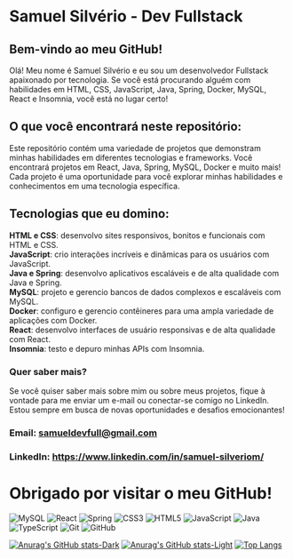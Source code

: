 # Samuel Silvério - Dev Fullstack 

## Bem-vindo ao meu GitHub! 

Olá! Meu nome é Samuel Silvério e eu sou um desenvolvedor Fullstack apaixonado por tecnologia. Se você está procurando alguém com habilidades em HTML, CSS, JavaScript, Java, Spring, Docker, MySQL, React e Insomnia, você está no lugar certo!

## O que você encontrará neste repositório: <br>
Este repositório contém uma variedade de projetos que demonstram minhas habilidades em diferentes tecnologias e frameworks. Você encontrará projetos em React, Java, Spring, MySQL, Docker e muito mais! Cada projeto é uma oportunidade para você explorar minhas habilidades e conhecimentos em uma tecnologia específica.

## Tecnologias que eu domino: <br>
**HTML e CSS**: desenvolvo sites responsivos, bonitos e funcionais com HTML e CSS. <br>
**JavaScript**: crio interações incríveis e dinâmicas para os usuários com JavaScript. <br>
**Java e Spring**: desenvolvo aplicativos escaláveis e de alta qualidade com Java e Spring. <br>
**MySQL**: projeto e gerencio bancos de dados complexos e escaláveis com MySQL. <br>
**Docker**: configuro e gerencio contêineres para uma ampla variedade de aplicações com Docker. <br>
**React**: desenvolvo interfaces de usuário responsivas e de alta qualidade com React. <br>
**Insomnia**: testo e depuro minhas APIs com Insomnia. <br>
### Quer saber mais? <br>
Se você quiser saber mais sobre mim ou sobre meus projetos, fique à vontade para me enviar um e-mail ou conectar-se comigo no LinkedIn. Estou sempre em busca de novas oportunidades e desafios emocionantes!

### Email: samueldevfull@gmail.com

### LinkedIn: https://www.linkedin.com/in/samuel-silveriom/

# Obrigado por visitar o meu GitHub!

![MySQL](https://img.shields.io/badge/mysql-%2300f.svg?style=for-the-badge&logo=mysql&logoColor=white)
![React](https://img.shields.io/badge/react-%2320232a.svg?style=for-the-badge&logo=react&logoColor=%2361DAFB)
![Spring](https://img.shields.io/badge/spring-%236DB33F.svg?style=for-the-badge&logo=spring&logoColor=white)
![CSS3](https://img.shields.io/badge/css3-%231572B6.svg?style=for-the-badge&logo=css3&logoColor=white)
![HTML5](https://img.shields.io/badge/html5-%23E34F26.svg?style=for-the-badge&logo=html5&logoColor=white)
![JavaScript](https://img.shields.io/badge/javascript-%23323330.svg?style=for-the-badge&logo=javascript&logoColor=%23F7DF1E)
![Java](https://img.shields.io/badge/java-%23ED8B00.svg?style=for-the-badge&logo=java&logoColor=white)
![TypeScript](https://img.shields.io/badge/typescript-%23007ACC.svg?style=for-the-badge&logo=typescript&logoColor=white)
![Git](https://img.shields.io/badge/git-%23F05033.svg?style=for-the-badge&logo=git&logoColor=white)
![GitHub](https://img.shields.io/badge/github-%23121011.svg?style=for-the-badge&logo=github&logoColor=white)


[![Anurag's GitHub stats-Dark](https://github-readme-stats.vercel.app/api?username=Samuel-prata&show_icons=true&theme=dark#gh-dark-mode-only)](https://github.com/Samuel-prata/github-readme-stats#gh-dark-mode-only)
[![Anurag's GitHub stats-Light](https://github-readme-stats.vercel.app/api?username=Samuel-prata&show_icons=true&theme=default#gh-light-mode-only)](https://github.com/Samuel-prata/github-readme-stats#gh-light-mode-only)
[![Top Langs](https://github-readme-stats.vercel.app/api/top-langs/?username=Samuel-prata)](https://github.com/Samuel-prata/github-readme-stats)

